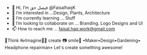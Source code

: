 - 👋 Hi, I’m فيصل حق @FaisalhaqK
- 👀 I’m interested in ...Design, Plants, Architecture
- 🌱 I’m currently learning ... Stuff
- 💞️ I’m looking to collaborate on ... Branding. Logo Designs and UI
- 📫 How to reach me ... faisal.haq.work@gmail.com

💭Think 👓Imagine👟👟 create 📷 smile🎨
•Maker•Design•Gardening• Headphone repairman•
Let's create something awesome!

<!---
FaisalhaqK/FaisalhaqK is a ✨ special ✨ repository because its `README.md` (this file) appears on your GitHub profile.
You can click the Preview link to take a look at your changes.
--->
